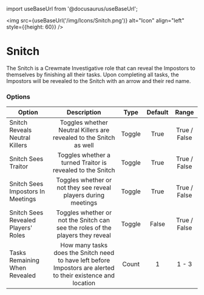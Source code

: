 import useBaseUrl from '@docusaurus/useBaseUrl';

<img src={useBaseUrl('/img/Icons/Snitch.png')} alt="Icon" align="left" style={{height: 60}} />
# Snitch

The Snitch is a Crewmate Investigative role that can reveal the Impostors to themselves by finishing all their tasks. Upon completing all tasks, the Impostors will be revealed to the Snitch with an arrow and their red name.

### Options

| Option | Description | Type | Default | Range |
|----------|:-----------------:|:------:|:------:|:------:|
| Snitch Reveals Neutral Killers | Toggles whether Neutral Killers are revealed to the Snitch as well | Toggle | True | True / False |
| Snitch Sees Traitor | Toggles whether a turned Traitor is revealed to the Snitch | Toggle | True | True / False |
| Snitch Sees Impostors In Meetings | Toggles whether or not they see reveal players during meetings | Toggle | True | True / False |
| Snitch Sees Revealed Players' Roles | Toggles whether or not the Snitch can see the roles of the players they reveal | Toggle | False | True / False |
| Tasks Remaining When Revealed | How many tasks does the Snitch need to have left before Impostors are alerted to their existence and location | Count | 1 | 1 - 3 |